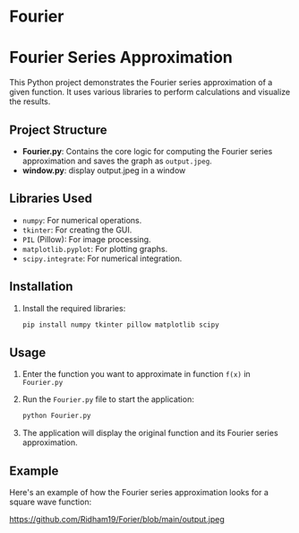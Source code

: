 # Fourier

# Fourier Series Approximation

This Python project demonstrates the Fourier series approximation of a given function. It uses various libraries to perform calculations and visualize the results.

## Project Structure

- **Fourier.py**: Contains the core logic for computing the Fourier series approximation and saves the graph as `output.jpeg`.
- **window.py**: display output.jpeg in a window

## Libraries Used

- `numpy`: For numerical operations.
- `tkinter`: For creating the GUI.
- `PIL` (Pillow): For image processing.
- `matplotlib.pyplot`: For plotting graphs.
- `scipy.integrate`: For numerical integration.

## Installation


1. Install the required libraries:
    ```bash
    pip install numpy tkinter pillow matplotlib scipy
    ```

## Usage

1. Enter the function you want to approximate in function `f(x)` in `Fourier.py`
2. Run the `Fourier.py` file to start the application:
    ```bash
    python Fourier.py
    ```

3. The application will display the original function and its Fourier series approximation.

## Example

Here's an example of how the Fourier series approximation looks for a square wave function:

https://github.com/Ridham19/Forier/blob/main/output.jpeg
